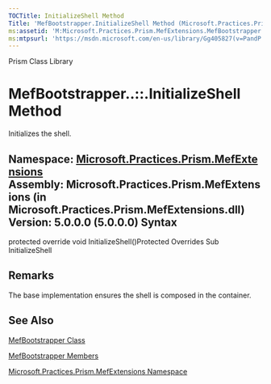 ```yaml
---
TOCTitle: InitializeShell Method
Title: 'MefBootstrapper.InitializeShell Method (Microsoft.Practices.Prism.MefExtensions)'
ms:assetid: 'M:Microsoft.Practices.Prism.MefExtensions.MefBootstrapper.InitializeShell'
ms:mtpsurl: 'https://msdn.microsoft.com/en-us/library/Gg405827(v=PandP.50)'
---
```


Prism Class Library

MefBootstrapper..::.InitializeShell Method
==========================================

Initializes the shell.

**Namespace:** [Microsoft.Practices.Prism.MefExtensions](https://msdn.microsoft.com/n:microsoft.practices.prism.mefextensions)
**Assembly:** Microsoft.Practices.Prism.MefExtensions (in Microsoft.Practices.Prism.MefExtensions.dll) Version: 5.0.0.0 (5.0.0.0)
Syntax
------

<span id="syntaxToggle"></span>protected override void InitializeShell()Protected Overrides Sub InitializeShell

Remarks
-------

<span id="remarksToggle"></span> The base implementation ensures the shell is composed in the container.

See Also
--------

<span id="seeAlsoToggle"></span>
[MefBootstrapper Class](https://msdn.microsoft.com/t:microsoft.practices.prism.mefextensions.mefbootstrapper)

[MefBootstrapper Members](https://msdn.microsoft.com/allmembers.t:microsoft.practices.prism.mefextensions.mefbootstrapper)

[Microsoft.Practices.Prism.MefExtensions Namespace](https://msdn.microsoft.com/n:microsoft.practices.prism.mefextensions)
